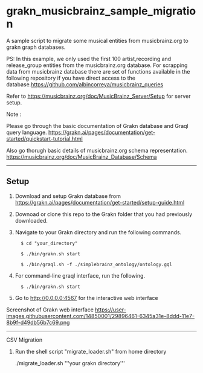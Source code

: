 # grakn_musicbrainz_sample_migration
A sample script to migrate some musical entities from musicbrainz.org to grakn graph databases. 

PS: In this example, we only used the first 100 artist,recording and release_group entities from the musicbrainz.org database.
For scrapping data from musicbrainz database there are set of functions available in the following repository if you have direct access to the database.https://github.com/albincorreya/musicbrainz_queries

Refer to https://musicbrainz.org/doc/MusicBrainz_Server/Setup for server setup.


Note : 

Please go through the basic documentation of Grakn database and Graql query language.
https://grakn.ai/pages/documentation/get-started/quickstart-tutorial.html

Also go thorugh basic details of musicbrainz.org schema representation.
https://musicbrainz.org/doc/MusicBrainz_Database/Schema

__________________________________________________________________

## Setup

1. Download and setup Grakn database from https://grakn.ai/pages/documentation/get-started/setup-guide.html

2. Downoad or clone this repo to the Grakn folder that you had previously downloaded.

3. Navigate to your Grakn directory and run the following commands.       
         
         $ cd "your_directory"

         $ ./bin/grakn.sh start
         
         $ ./bin/graql.sh -f ./simplebrainz_ontology/ontology.gql
    
4. For command-line graql interface, run the following. 
         
         $ ./bin/grakn.sh start

5. Go to http://0.0.0.0:4567 for the interactive web interface


Screenshot of Grakn web interface
https://user-images.githubusercontent.com/14850001/29896461-6345a31e-8ddd-11e7-8b9f-d49db56b7c69.png

------------------------------------------------------------------
CSV Migration

1. Run the shell script "migrate_loader.sh" from home directory

   ./migrate_loader.sh '''your grakn directory'''


 
